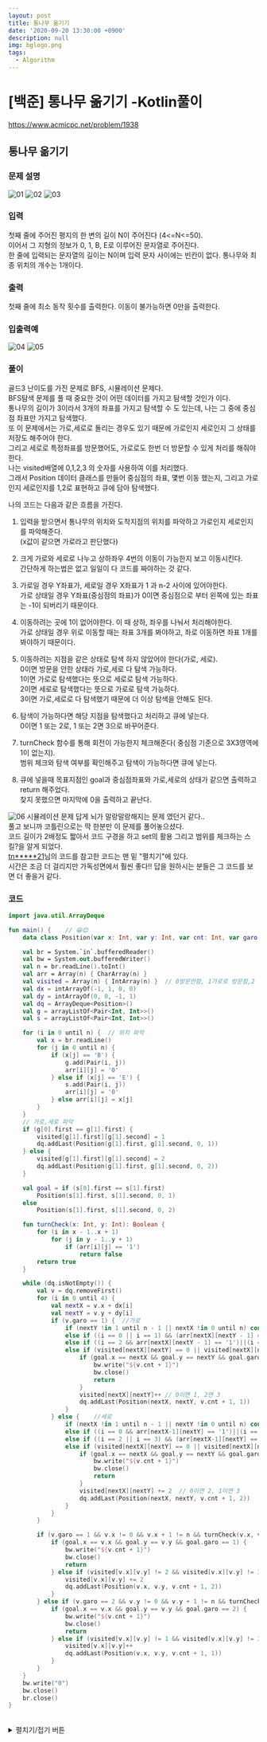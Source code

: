 ```yaml
---
layout: post
title: 통나무 옮기기
date: '2020-09-20 13:30:00 +0900'
description: null
img: bglogo.png
tags:
  - Algorithm
---
```


# [백준] 통나무 옮기기 -Kotlin풀이

<a href="https://www.acmicpc.net/problem/1938" target="_blank">https://www.acmicpc.net/problem/1938</a>

## 통나무 옮기기

### 문제 설명
![01]({{site.baseurl}}/assets/img/100301.PNG)
![02]({{site.baseurl}}/assets/img/100302.PNG)
![03]({{site.baseurl}}/assets/img/100303.PNG)


### 입력
첫째 줄에 주어진 평지의 한 변의 길이 N이 주어진다 (4<=N<=50).  
이어서 그 지형의 정보가 0, 1, B, E로 이루어진 문자열로 주어진다.  
한 줄에 입력되는 문자열의 길이는 N이며 입력 문자 사이에는 빈칸이 없다. 통나무와 최종 위치의 개수는 1개이다.

### 출력

첫째 줄에 최소 동작 횟수를 출력한다. 이동이 불가능하면 0만을 출력한다.

### 입출력예  
![04]({{site.baseurl}}/assets/img/100304.PNG)
![05]({{site.baseurl}}/assets/img/100305.PNG)

### 풀이
골드3 난이도를 가진 문제로 BFS, 시뮬레이션 문제다.  
BFS탐색 문제를 풀 때 중요한 것이 어떤 데이터를 가지고 탐색할 것인가 이다.  
통나무의 길이가 3이라서 3개의 좌표를 가지고 탐색할 수 도 있는데, 나는 그 중에 중심점 좌표만 가지고 탐색했다.  
또 이 문제에서는 가로,세로로 돌리는 경우도 있기 때문에 가로인지 세로인지 그 상태를 저장도 해주어야 한다.  
그리고 세로로 특정좌표를 방문했어도, 가로로도 한번 더 방문할 수 있게 처리를 해줘야한다.  
나는 visited배열에 0,1,2,3 의 숫자를 사용하여 이를 처리했다.  
그래서 Position 데이터 클래스를 만들어 중심점의 좌표, 몇번 이동 했는지, 그리고 가로인지 세로인지를 1,2로 표현하고 큐에 담아 탐색했다.
  
  
나의 코드는 다음과 같은 흐름을 가진다.

1. 입력을 받으면서 통나무의 위치와 도착지점의 위치를 파악하고 가로인지 세로인지를 파악해준다.  
 (x값이 같으면 가로라고 판단했다) 
 
2. 크게 가로와 세로로 나누고 상하좌우 4번의 이동이 가능한지 보고 이동시킨다.  
 간단하게 하는법은 없고 일일이 다 코드를 짜야하는 것 같다.  

3. 가로일 경우 Y좌표가, 세로일 경우 X좌표가 1 과 n-2 사이에 있어야한다.  
    가로 상태일 경우 Y좌표(중심점의 좌표)가 0이면 중심점으로 부터 왼쪽에 있는 좌표는 -1이 되버리기 때문이다.  

4. 이동하려는 곳에 1이 없어야한다. 이 때 상하,  좌우를 나눠서 처리해야한다.  
  가로 상태일 경우 위로 이동할 때는 좌표 3개를 봐야하고, 좌로 이동하면 좌표 1개를 봐야하기 때문이다.  
  
5. 이동하려는 지점을 같은 상태로 탐색 하지 않았어야 한다(가로, 세로).  
  0이면 방문을 안한 상태라 가로,세로 다 탐색 가능하다.  
  1이면 가로로 탐색했다는 뜻으로 세로로 탐색 가능하다.  
  2이면 세로로 탐색했다는 뜻으로 가로로 탐색 가능하다.    
  3이면 가로,세로로 다 탐색했기 때문에 더 이상 탐색을 안해도 된다.

6. 탐색이 가능하다면 해당 지점을 탐색했다고 처리하고 큐에 넣는다.  
  0이면 1 또는 2로, 1 또는 2면 3으로 바꾸어준다.

7. turnCheck 함수를 통해 회전이 가능한지 체크해준다( 중심점 기준으로 3X3영역에 1이 없는지).  
    범위 체크와 탐색 여부를 확인해주고 탐색이 가능하다면 큐에 넣는다. 

8. 큐에 넣을때 목표지점인 goal과 중심점좌표와 가로,세로의 상태가 같으면 출력하고 return 해주었다.  
  찾지 못했으면 마지막에 0을 출력하고 끝난다.   


![06]({{site.baseurl}}/assets/img/100306.PNG)
시뮬레이션 문제 답게 뇌가 말랑말랑해지는 문제 였던거 같다..  
풀고 보니까 코틀린으로는 딱 한분만 이 문제를 풀어놓으셨다.  
 코드 길이가 2배정도 짧아서 코드 구경을 하고 set의 활용 그리고 범위를 체크하는 스킬?을 알게 되었다.   
 <a href="https://www.acmicpc.net/problem/status/1938/69/1" target="_blank">tn*****21</a>님의 코드를 참고한 코드는 맨 밑  "펼치기"에 있다.  
 시간은 조금 더 걸리지만 가독성면에서 훨씬 좋다!! 답을 원하시는 분들은 그 코드를 보면 더 좋을거 같다.


### 코드
```kotlin
import java.util.ArrayDeque

fun main() {    // 😁😊
    data class Position(var x: Int, var y: Int, var cnt: Int, var garo: Int)    //1가로,2세로

    val br = System.`in`.bufferedReader()
    val bw = System.out.bufferedWriter()
    val n = br.readLine().toInt()
    val arr = Array(n) { CharArray(n) }
    val visited = Array(n) { IntArray(n) }  // 0방문안함, 1가로로 방문함,2 세로로방문함, 3둘다 방문
    val dx = intArrayOf(-1, 1, 0, 0)
    val dy = intArrayOf(0, 0, -1, 1)
    val dq = ArrayDeque<Position>()
    val g = arrayListOf<Pair<Int, Int>>()
    val s = arrayListOf<Pair<Int, Int>>()

    for (i in 0 until n) {  // 위치 파악
        val x = br.readLine()
        for (j in 0 until n) {
            if (x[j] == 'B') {
                g.add(Pair(i, j))
                arr[i][j] = '0'
            } else if (x[j] == 'E') {
                s.add(Pair(i, j))
                arr[i][j] = '0'
            } else arr[i][j] = x[j]
        }
    }
    // 가로,세로 파악
    if (g[0].first == g[1].first) {
        visited[g[1].first][g[1].second] = 1
        dq.addLast(Position(g[1].first, g[1].second, 0, 1))
    } else {
        visited[g[1].first][g[1].second] = 2
        dq.addLast(Position(g[1].first, g[1].second, 0, 2))
    }

    val goal = if (s[0].first == s[1].first)
        Position(s[1].first, s[1].second, 0, 1)
    else
        Position(s[1].first, s[1].second, 0, 2)

    fun turnCheck(x: Int, y: Int): Boolean {
        for (i in x - 1..x + 1)
            for (j in y - 1..y + 1)
                if (arr[i][j] == '1')
                    return false
        return true
    }

    while (dq.isNotEmpty()) {
        val v = dq.removeFirst()
        for (i in 0 until 4) {
            val nextX = v.x + dx[i]
            val nextY = v.y + dy[i]
            if (v.garo == 1) {  //가로
                if (nextY !in 1 until n - 1 || nextX !in 0 until n) continue
                else if ((i == 0 || i == 1) && (arr[nextX][nextY - 1] == '1' || arr[nextX][nextY] == '1' || arr[nextX][nextY + 1] == '1')) continue
                else if ((i == 2 && arr[nextX][nextY - 1] == '1')||(i == 3 && arr[nextX][nextY + 1] == '1')) continue
                else if (visited[nextX][nextY] == 0 || visited[nextX][nextY] == 2) {
                    if (goal.x == nextX && goal.y == nextY && goal.garo == 1) {
                        bw.write("${v.cnt + 1}")
                        bw.close()
                        return
                    }
                    visited[nextX][nextY]++ // 0이면 1, 2면 3
                    dq.addLast(Position(nextX, nextY, v.cnt + 1, 1))
                }
            } else {    //세로
                if (nextX !in 1 until n - 1 || nextY !in 0 until n) continue
                else if ((i == 0 && arr[nextX-1][nextY] == '1')||(i == 1 && arr[nextX+1][nextY] == '1')) continue
                else if ((i == 2 || i == 3) && (arr[nextX-1][nextY] == '1' || arr[nextX][nextY] == '1' || arr[nextX+1][nextY] == '1')) continue
                else if (visited[nextX][nextY] == 0 || visited[nextX][nextY] == 1) {
                    if (goal.x == nextX && goal.y == nextY && goal.garo == 2) {
                        bw.write("${v.cnt + 1}")
                        bw.close()
                        return
                    }
                    visited[nextX][nextY] += 2  // 0이면 2, 1이면 3
                    dq.addLast(Position(nextX, nextY, v.cnt + 1, 2))
                }
            }
        }

        if (v.garo == 1 && v.x != 0 && v.x + 1 != n && turnCheck(v.x, v.y)) {
            if (goal.x == v.x && goal.y == v.y && goal.garo == 1) {
                bw.write("${v.cnt + 1}")
                bw.close()
                return
            } else if (visited[v.x][v.y] != 2 && visited[v.x][v.y] != 3) {
                visited[v.x][v.y] += 2
                dq.addLast(Position(v.x, v.y, v.cnt + 1, 2))
            }
        } else if (v.garo == 2 && v.y != 0 && v.y + 1 != n && turnCheck(v.x, v.y)) {
            if (goal.x == v.x && goal.y == v.y && goal.garo == 2) {
                bw.write("${v.cnt + 1}")
                bw.close()
                return
            } else if (visited[v.x][v.y] != 1 && visited[v.x][v.y] != 3) {
                visited[v.x][v.y]++
                dq.addLast(Position(v.x, v.y, v.cnt + 1, 1))
            }
        }
    }
    bw.write("0")
    bw.close()
    br.close()
}
```
<br>
<details>
<summary>펼치기/접기 버튼</summary>
<div markdown="1">

```kotlin
import java.util.ArrayDeque

fun main() {    // 😁😊
    data class Position(var x: Int, var y: Int, var cnt: Int, var garo: Int)    //0가로,1세로

    val br = System.`in`.bufferedReader()
    val bw = System.out.bufferedWriter()
    val n = br.readLine().toInt()
    val arr = Array(n) { br.readLine() }
    val visited = List(2) { Array(n) { BooleanArray(n) } }  // *[가로세로][x][y]로 구현
    val dq = ArrayDeque<Position>()
    var start = Position(0, 0, 0, 0)
    var goal = Position(0, 0, 0, 0)
    var find = false

    for (i in 0 until n) {  // *setOf로 가로 세로를 판별
        for (j in 0 until n) {
            if (j in 1 until n - 1 && setOf(arr[i][j - 1], arr[i][j], arr[i][j + 1]) == setOf('B'))
                start = Position(i, j, 0, 0)
            if (i in 1 until n - 1 && setOf(arr[i - 1][j], arr[i][j], arr[i + 1][j]) == setOf('B'))
                start = Position(i, j, 0, 1)
            if (j in 1 until n - 1 && setOf(arr[i][j - 1], arr[i][j], arr[i][j + 1]) == setOf('E'))
                goal = Position(i, j, 0, 0)
            if (i in 1 until n - 1 && setOf(arr[i - 1][j], arr[i][j], arr[i + 1][j]) == setOf('E'))
                goal = Position(i, j, 0, 1)
        }
    }

    fun moveCheck(xr: IntRange, yr: IntRange) = //*IntRange를 매개변수로 활용하여 이동가능한지 판단
            xr.all { x -> yr.all { y -> x in 0 until n && y in 0 until n && arr[x][y] != '1' } }

    fun doNext(x: Int, y: Int, cnt: Int, garo: Int, xRange: IntRange, yRange: IntRange) {
        if (moveCheck(xRange, yRange) && !visited[garo][x][y]) {    // *3차원배열로 탐색 가능 여부 판단
            if (goal.x == x && goal.y == y && goal.garo == garo) {
                bw.write("$cnt")
                find = true
            }
            visited[garo][x][y] = true
            dq.addLast(Position(x, y, cnt, garo))
        }
    }

    visited[start.garo][start.x][start.y] = true
    dq.addLast(start)

    while (dq.isNotEmpty()) {
        val v = dq.removeFirst()
        if (v.garo == 0) {  // 가로 세로를 나눠서 중심좌표를 넘기고, 1이 있는지 없는지를 판단할 x,y의 범위를 넘겨준다.
            doNext(v.x - 1, v.y, v.cnt + 1, 0, v.x - 1..v.x - 1, v.y - 1..v.y + 1)
            doNext(v.x + 1, v.y, v.cnt + 1, 0, v.x + 1..v.x + 1, v.y - 1..v.y + 1)
            doNext(v.x, v.y - 1, v.cnt + 1, 0, v.x..v.x, v.y - 2..v.y - 2)
            doNext(v.x, v.y + 1, v.cnt + 1, 0, v.x..v.x, v.y + 2..v.y + 2)
            doNext(v.x, v.y, v.cnt + 1, 1, v.x - 1..v.x + 1, v.y - 1..v.y + 1)
        } else {
            doNext(v.x - 1, v.y, v.cnt + 1, 1, v.x - 2..v.x - 2, v.y..v.y)
            doNext(v.x + 1, v.y, v.cnt + 1, 1, v.x + 2..v.x + 2, v.y..v.y)
            doNext(v.x, v.y - 1, v.cnt + 1, 1, v.x - 1..v.x + 1, v.y - 1..v.y - 1)
            doNext(v.x, v.y + 1, v.cnt + 1, 1, v.x - 1..v.x + 1, v.y + 1..v.y + 1)
            doNext(v.x, v.y, v.cnt + 1, 0, v.x - 1..v.x + 1, v.y - 1..v.y + 1)
        }
        if (find) break
    }
    if (!find) bw.write("0")
    bw.close()
    br.close()
}
```
</div>
</details>
<br>